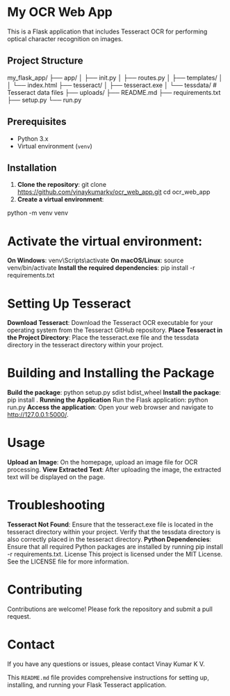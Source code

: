 # My OCR Web App

This is a Flask application that includes Tesseract OCR for performing optical character recognition on images.

## Project Structure
my_flask_app/ ├── app/ │ ├── init.py │ ├── routes.py │ ├── templates/ │ │ └── index.html ├── tesseract/ │ ├── tesseract.exe │ └── tessdata/ # Tesseract data files ├── uploads/ ├── README.md ├── requirements.txt ├── setup.py └── run.py


## Prerequisites

- Python 3.x
- Virtual environment (`venv`)

## Installation

1. **Clone the repository**:
   git clone https://github.com/vinaykumarkv/ocr_web_app.git
   cd ocr_web_app
2. **Create a virtual environment**:

  python -m venv venv

# Activate the virtual environment:
**On Windows**:
  venv\Scripts\activate
**On macOS/Linux**:
  source venv/bin/activate
**Install the required dependencies**:
  pip install -r requirements.txt
# Setting Up Tesseract
**Download Tesseract**:
Download the Tesseract OCR executable for your operating system from the Tesseract GitHub repository.
**Place Tesseract in the Project Directory**:
Place the tesseract.exe file and the tessdata directory in the tesseract directory within your project.
# Building and Installing the Package
**Build the package**:
python setup.py sdist bdist_wheel
**Install the package**:
pip install .
**Running the Application**
Run the Flask application:
python run.py
**Access the application**:
Open your web browser and navigate to http://127.0.0.1:5000/.
# Usage
**Upload an Image**:
On the homepage, upload an image file for OCR processing.
**View Extracted Text**:
After uploading the image, the extracted text will be displayed on the page.
# Troubleshooting
**Tesseract Not Found**:
Ensure that the tesseract.exe file is located in the tesseract directory within your project.
Verify that the tessdata directory is also correctly placed in the tesseract directory.
**Python Dependencies**:
Ensure that all required Python packages are installed by running pip install -r requirements.txt.
License
This project is licensed under the MIT License. See the LICENSE file for more information.


# Contributing
Contributions are welcome! Please fork the repository and submit a pull request.

# Contact
If you have any questions or issues, please contact Vinay Kumar K V.

This `README.md` file provides comprehensive instructions for setting up, installing, and running your Flask Tesseract application.
